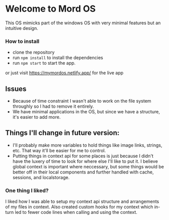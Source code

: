 # Welcome to Mord OS
This OS mimicks part of the windows OS with very minimal features but an intuitive design.

### How to install
- clone the repository
- run `npm install` to install the dependencies
- run `npm start` to start the app.

or just visit https://mymordos.netlify.app/ for the live app

## Issues
- Because of time constraint I wasn't able to work on the file system throughly so I had to remove it entirely.
- We have minimal applications in the OS, but since we have a structure, it's easier to add more.

## Things I'll change in future version:
- I'll probably make more variables to hold things like image links, strings, etc. That way it'll be easier for me to control.
- Putting things in context api for some places is just because I didn't have the luxery of time to look for where else I'll like to put it. I believe global context is important where neccessary, but some things would be better off in their local components and further handled with cache, sessions, and localstorage.

### One thing I liked?
I liked how I was able to setup my context api structure and arrangements of my files in context. Also created custom hooks for my context which in-turn led to fewer code lines when calling and using the context.
